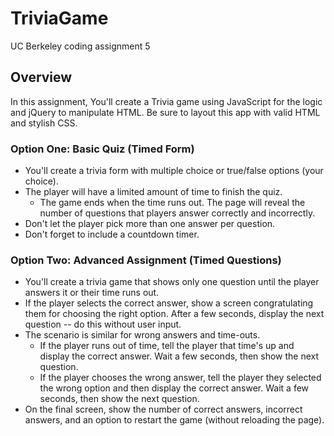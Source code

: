 # TriviaGame
UC Berkeley coding assignment 5

## Overview

In this assignment, You'll create a Trivia game using JavaScript for the logic and jQuery to manipulate HTML. Be sure to layout this app with valid HTML and stylish CSS.

### Option One: Basic Quiz (Timed Form)
* You'll create a trivia form with multiple choice or true/false options (your choice).
* The player will have a limited amount of time to finish the quiz. 
  * The game ends when the time runs out. The page will reveal the number of questions that players answer correctly and incorrectly.
* Don't let the player pick more than one answer per question.
* Don't forget to include a countdown timer.

### Option Two: Advanced Assignment (Timed Questions)
* You'll create a trivia game that shows only one question until the player answers it or their time runs out.
* If the player selects the correct answer, show a screen congratulating them for choosing the right option. After a few seconds, display the next question -- do this without user input.
* The scenario is similar for wrong answers and time-outs.
  * If the player runs out of time, tell the player that time's up and display the correct answer. Wait a few seconds, then show the next question.
  * If the player chooses the wrong answer, tell the player they selected the wrong option and then display the correct answer. Wait a few seconds, then show the next question.
* On the final screen, show the number of correct answers, incorrect answers, and an option to restart the game (without reloading the page).

